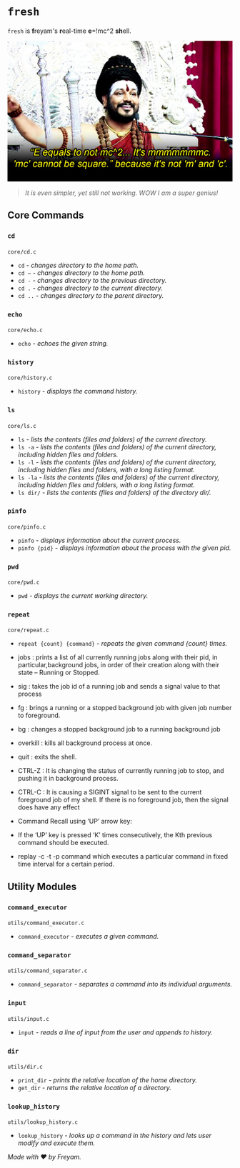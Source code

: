 # `fresh`

`fresh` is **f**reyam's **r**eal-time **e**=!mc^2 **sh**ell.

![](fresh-vision.jpg)

> _It is even simpler, yet still not working. WOW I am a super genius!_

## Core Commands

### `cd`

`core/cd.c`

-   `cd` - _changes directory to the home path._
-   `cd ~` - _changes directory to the home path._
-   `cd -` - _changes directory to the previous directory._
-   `cd .` - _changes directory to the current directory._
-   `cd ..` - _changes directory to the parent directory._

### `echo`

`core/echo.c`

-   `echo` - _echoes the given string._

### `history`

`core/history.c`

-   `history` - _displays the command history._

### `ls`

`core/ls.c`

-   `ls` - _lists the contents (files and folders) of the current directory._
-   `ls -a` - _lists the contents (files and folders) of the current directory, including hidden files and folders._
-   `ls -l` - _lists the contents (files and folders) of the current directory, including hidden files and folders, with a long listing format._
-   `ls -la` - _lists the contents (files and folders) of the current directory, including hidden files and folders, with a long listing format._
-   `ls dir/` - _lists the contents (files and folders) of the directory dir/._

### `pinfo`

`core/pinfo.c`

-   `pinfo` - _displays information about the current process._
-   `pinfo {pid}` - _displays information about the process with the given pid._

### `pwd`

`core/pwd.c`

-   `pwd` - _displays the current working directory._

### `repeat`

`core/repeat.c`

-   `repeat {count} {command}` - _repeats the given command {count} times._

-   jobs : prints a list of all currently running jobs along with their pid, in particular,background jobs, in order of their creation along with their state – Running or Stopped.

-   sig <jobNumber> <signalNumber> : takes the job id of a running job and
    sends a signal value to that process

-   fg <jobNumber> : brings a running or a stopped background job with given job
    number to foreground.

-   bg <jobNumber> : changes a stopped background job to a running background job

-   overkill : kills all background process at once.

-   quit : exits the shell.

-   CTRL-Z : It is changing the status of currently running job to stop, and pushing it in background process.

-   CTRL-C : It is causing a SIGINT signal to be sent to the current foreground job of my shell. If there is no foreground job, then the signal does have any effect

-   Command Recall using ‘UP’ arrow key:
-   If the ‘UP’ key is pressed ‘K’ times consecutively, the Kth previous command should be executed.

-   replay -c <command> -t <time> -p <period> command which executes a particular command in fixed time interval for a certain period.

## Utility Modules

### `command_executor`

`utils/command_executor.c`

-   `command_executor` - _executes a given command._

### `command_separator`

`utils/command_separator.c`

-   `command_separator` - _separates a command into its individual arguments._

### `input`

`utils/input.c`

-   `input` - _reads a line of input from the user and appends to history._

### `dir`

`utils/dir.c`

-   `print_dir` - _prints the relative location of the home directory._
-   `get_dir` - _returns the relative location of a directory._

### `lookup_history`

`utils/lookup_history.c`

-   `lookup_history` - _looks up a command in the history and lets user modify and execute them._

_Made with :heart: by Freyam._
